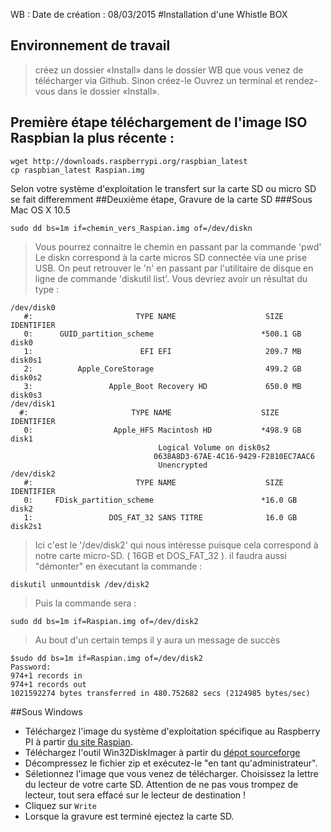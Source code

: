 WB : Date de création :  08/03/2015
#Installation d'une Whistle BOX

## Environnement de travail
>créez un dossier «Install» dans le dossier WB que vous venez de télécharger via Github.
>Sinon créez-le
>Ouvrez un terminal et rendez-vous dans le dossier «Install».

## Première étape téléchargement de l'image ISO Raspbian la plus récente :
    wget http://downloads.raspberrypi.org/raspbian_latest
    cp raspbian_latest Raspian.img

Selon votre système d'exploitation le transfert sur la carte SD ou micro SD se fait differemment
##Deuxième étape, Gravure de la carte SD 
###Sous Mac OS X 10.5

    sudo dd bs=1m if=chemin_vers_Raspian.img of=/dev/diskn

>Vous pourrez connaitre le chemin en passant par la commande 'pwd'
>Le diskn correspond à la carte micros SD connectée via une prise USB. 
>On peut retrouver le 'n' en passant par l'utilitaire de disque en ligne de commande 'diskutil list'. Vous devriez avoir un résultat du type :

    /dev/disk0
       #:                       TYPE NAME                    SIZE       IDENTIFIER
       0:      GUID_partition_scheme                        *500.1 GB   disk0
       1:                        EFI EFI                     209.7 MB   disk0s1
       2:          Apple_CoreStorage                         499.2 GB   disk0s2
       3:                 Apple_Boot Recovery HD             650.0 MB   disk0s3
    /dev/disk1
      #:                       TYPE NAME                    SIZE       IDENTIFIER
       0:                  Apple_HFS Macintosh HD           *498.9 GB   disk1
                                     Logical Volume on disk0s2
                                    0638A8D3-67AE-4C16-9429-F2810EC7AAC6
                                     Unencrypted
    /dev/disk2
       #:                       TYPE NAME                    SIZE       IDENTIFIER
       0:     FDisk_partition_scheme                        *16.0 GB    disk2
       1:                 DOS_FAT_32 SANS TITRE              16.0 GB    disk2s1

>Ici c'est le '/dev/disk2' qui  nous intéresse puisque cela correspond à notre carte micro-SD. ( 16GB et DOS_FAT_32 ).
>il faudra aussi "démonter" en éxecutant la commande :

    diskutil unmountdisk /dev/disk2

>Puis la commande sera : 

    sudo dd bs=1m if=Raspian.img of=/dev/disk2

>Au bout d'un certain temps il y aura un message de succès

    $sudo dd bs=1m if=Raspian.img of=/dev/disk2
    Password:
    974+1 records in
    974+1 records out
    1021592274 bytes transferred in 480.752682 secs (2124985 bytes/sec)
##Sous Windows
* Téléchargez l'image du système d'exploitation spécifique au Raspberry PI à partir [du site Raspian](http://downloads.raspberrypi.org/raspbian_latest).
* Téléchargez l'outil Win32DiskImager à partir du [dépot sourceforge](http://sourceforge.net/projects/win32diskimager/)
* Décompressez le fichier zip et exécutez-le "en tant qu'administrateur".
* Séletionnez l'image que vous venez de télécharger. Choisissez la lettre du lecteur de votre carte SD.
Attention de ne pas vous trompez de lecteur, tout sera effacé sur le lecteur de destination !
* Cliquez sur `Write`
* Lorsque la gravure est terminé ejectez la carte SD.

